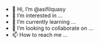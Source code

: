 - 👋 Hi, I’m @asifilquasy
- 👀 I’m interested in ...
- 🌱 I’m currently learning ...
- 💞️ I’m looking to collaborate on ...
- 📫 How to reach me ...

<!---
asifilquasy/asifilquasy is a ✨ special ✨ repository because its `README.md` (this file) appears on your GitHub profile.
You can click the Preview link to take a look at your changes.
--->

